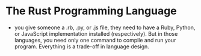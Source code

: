 # The Rust Programming Language
- you give someone a .rb, .py, or .js file, they need to have a Ruby, Python, or JavaScript implementation installed (respectively). But in those languages, you need only one command to compile and run your program. Everything is a trade-off in language design.
